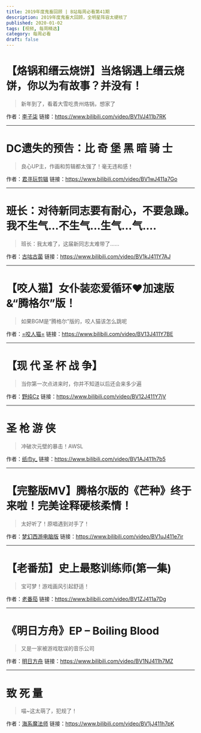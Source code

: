```yaml
---
title: 2019年度鬼畜回顾 | B站每周必看第41期
description: 2019年度鬼畜大回顾，全明星阵容太硬核了
published: 2020-01-02
tags: [视频, 每周精选]
category: 每周必看
draft: false
---
```


# 【烙锅和缙云烧饼】当烙锅遇上缙云烧饼，你以为有故事？并没有！
> 新年到了，看着大雪吃贵州烙锅，想家了

作者：[李子柒](https://space.bilibili.com/19577966)
链接：https://www.bilibili.com/video/BV1VJ411b7RK

---

# DC遗失的预告：比 奇 堡 黑 暗 骑 士
> 良心UP主，作画和剪辑都太强了！毫无违和感！

作者：[君寻玩剪辑](https://space.bilibili.com/10451557)
链接：https://www.bilibili.com/video/BV1wJ411a7Go

---

# 班长：对待新同志要有耐心，不要急躁。我不生气...不生气...生气...气....
> 班长：我太难了，这届新同志太难带了……

作者：[古咕古菌](https://space.bilibili.com/479614597)
链接：https://www.bilibili.com/video/BV1kJ411Y7AJ

---

# 【咬人猫】女仆装恋爱循环❤️加速版 &“腾格尔”版！
> 如果BGM是“腾格尔”版的，咬人猫该怎么跳呢

作者：[=咬人猫=](https://space.bilibili.com/116683)
链接：https://www.bilibili.com/video/BV13J411Y7BE

---

# 【现 代 圣 杯 战 争】
> 当你第一次点进来时，你并不知道以后还会来多少遍

作者：[野纯Cz](https://space.bilibili.com/65590158)
链接：https://www.bilibili.com/video/BV12J411Y7jV

---

# 圣 枪 游 侠
> 冲破次元壁的暴击！AWSL

作者：[纸巾y_](https://space.bilibili.com/107135425)
链接：https://www.bilibili.com/video/BV1AJ411h7b5

---

# 【完整版MV】腾格尔版的《芒种》终于来啦！完美诠释硬核柔情！
> 太好听了！原唱遇到对手了！

作者：[梦幻西游电脑版](https://space.bilibili.com/444935584)
链接：https://www.bilibili.com/video/BV1uJ411e7ir

---

# 【老番茄】史上最憨训练师(第一集)
> 宝可梦！游戏画风引起舒适！

作者：[老番茄](https://space.bilibili.com/546195)
链接：https://www.bilibili.com/video/BV1ZJ411a7Dg

---

# 《明日方舟》EP – Boiling Blood
> 又是一家被游戏耽误的音乐公司

作者：[明日方舟](https://space.bilibili.com/161775300)
链接：https://www.bilibili.com/video/BV1NJ411h7MZ

---

# 致  死  量
> 喵~这太萌了，犯规了！

作者：[海系魔法师](https://space.bilibili.com/349426116)
链接：https://www.bilibili.com/video/BV1jJ411h7pK

